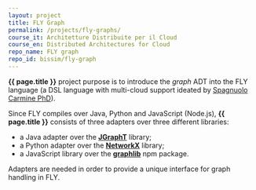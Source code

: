 ```yaml
---
layout: project
title: FLY Graph
permalink: /projects/fly-graphs/
course_it: Architetture Distribuite per il Cloud
course_en: Distributed Architectures for Cloud
repo_name: FLY graph
repo_id: bissim/fly-graph
---
```


**{{ page.title }}** project purpose is to introduce the _graph_ ADT into the FLY language (a DSL language with multi-cloud support ideated by [Spagnuolo Carmine PhD](https://spagnuolocarmine.github.io/)).

Since FLY compiles over Java, Python and JavaScript (Node.js), **{{ page.title }}** consists of three adapters over three different libraries:

- a Java adapter over the [**JGraphT**](https://jgrapht.org) library;
- a Python adapter over the [**NetworkX**](https://networkx.github.io) library;
- a JavaScript library over the [**graphlib**](https://github.com/dagrejs/graphlib) npm package.

Adapters are needed in order to provide a unique interface for graph handling in FLY.
